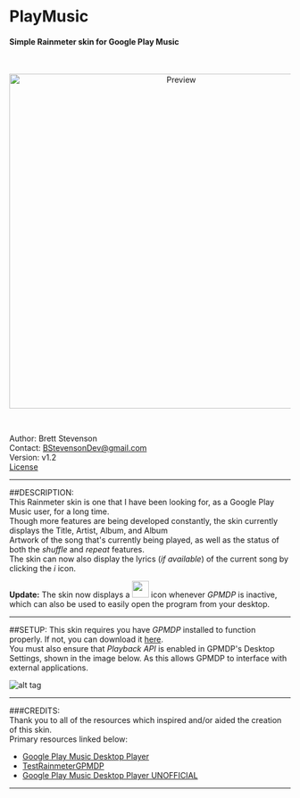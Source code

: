 # PlayMusic
#### Simple Rainmeter skin for Google Play Music
<br>
  <p align="center">
  <img src="https://github.com/JonSn0w/PlayMusic/blob/master/Preview/LandscapePreview.png" width="600" title="Preview">
  </p>
  <br>
  
  Author: Brett Stevenson  
  Contact: BStevensonDev@gmail.com  
  Version: v1.2  
  [License](https://github.com/JonSn0w/PlayMusic/blob/master/LICENSE)
*********************************************************************************************************
   
##DESCRIPTION:  
  This Rainmeter skin is one that I have been looking for, as a Google Play Music user, for a long time.  
  Though more features are being developed constantly, the skin currently displays the Title, Artist, Album, and Album  
  Artwork of the song that's currently being played, as well as the status of both the *shuffle* and *repeat* features.  
  The skin can now also display the lyrics (*if available*) of the current song by clicking the *i* icon.  
    
  **Update:** The skin now displays a <img src="https://github.com/JonSn0w/PlayMusic/blob/master/Preview/icon_preview.png" width="30" height="30"/>  icon whenever *GPMDP* is inactive, which can also be used to easily open the program from your desktop.
  <br>
*********************************************************************************************************  
  
##SETUP:
  This skin requires you have *GPMDP* installed to function properly. If not, you can download it [here](http://www.googleplaymusicdesktopplayer.com/).   
  You must also ensure that *Playback API* is enabled in GPMDP's Desktop Settings, shown in the image below. 
  As this allows GPMDP to interface with external applications.   
  
  ![alt tag](https://github.com/JonSn0w/PlayMusic/blob/master/Preview/SetupImg.png)
  
*********************************************************************************************************
###CREDITS:  
Thank you to all of the resources which inspired and/or aided the creation of this skin.  
  Primary resources linked below:  
  * [Google Play Music Desktop Player](http://www.googleplaymusicdesktopplayer.com/)   
  * [TestRainmeterGPMDP](https://github.com/maarten1055/TestRainmeterGPMDP)  
  * [Google Play Music Desktop Player UNOFFICIAL](https://github.com/MarshallOfSound/Google-Play-Music-Desktop-Player-UNOFFICIAL-)  

*********************************************************************************************************

